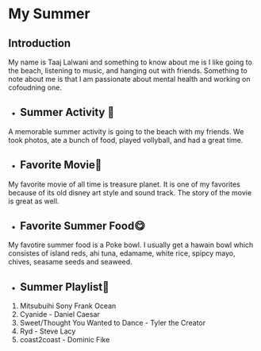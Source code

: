 # My Summer 
## Introduction
My name is Taaj Lalwani and something to know about me is I like going to the beach, listening to music, and hanging out with friends. Something to note about me is that I am passionate about mental health and working on cofoudning one.
- ## Summer Activity 🌊
A memorable summer activity is going to the beach with my friends. We took photos, ate a bunch of food, played vollyball, and had a great time.
- ## Favorite Movie🎥
My favorite movie of all time is treasure planet. It is one of my favorites because of its old disney art style and sound track. The story of the movie is great as well.
- ## Favorite Summer Food😋
My favotire summer food is a Poke bowl. I usually get a hawain bowl which consistes of island reds, ahi tuna, edamame, white rice, spipcy mayo, chives, seasame seeds and seaweed.
- ## Summer Playlist🎵
 1. Mitsubuihi Sony Frank Ocean
 2. Cyanide - Daniel Caesar
 3. Sweet/Thought You Wanted to Dance - Tyler the Creator
 4. Ryd - Steve Lacy
 5. coast2coast - Dominic Fike
